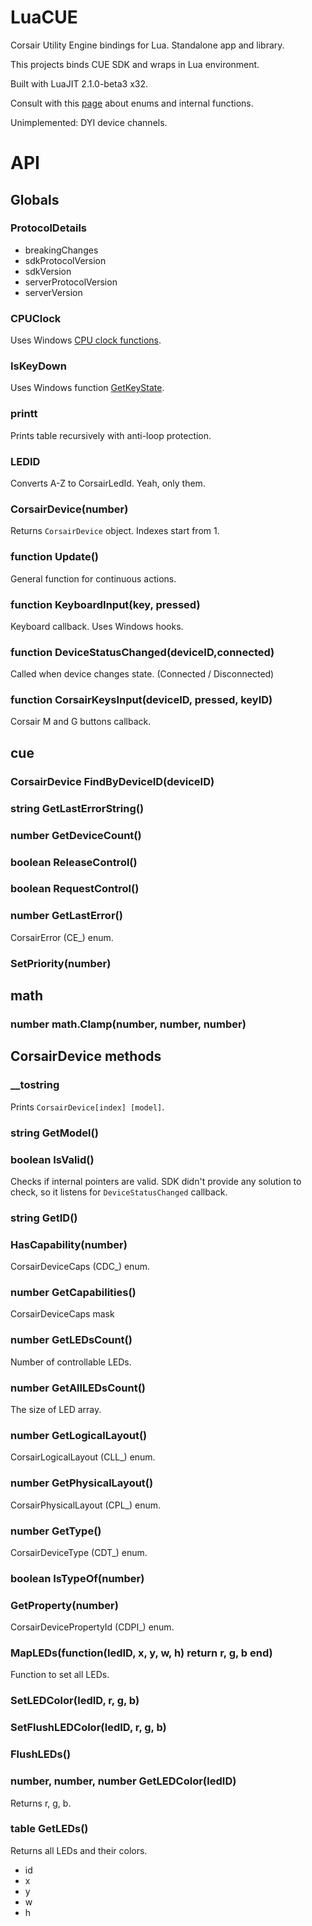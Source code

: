 # LuaCUE
Corsair Utility Engine bindings for Lua. Standalone app and library.

This projects binds CUE SDK and wraps in Lua environment.

Built with LuaJIT 2.1.0-beta3 x32.

Consult with this [page](https://corsairofficial.github.io/cue-sdk/) about enums and internal functions.

Unimplemented: DYI device channels.

# API


## Globals

### ProtocolDetails

- breakingChanges
- sdkProtocolVersion
- sdkVersion
- serverProtocolVersion
- serverVersion

### CPUClock

Uses Windows [CPU clock functions](https://docs.microsoft.com/ru-ru/windows/win32/sysinfo/acquiring-high-resolution-time-stamps).

### IsKeyDown

Uses Windows function [GetKeyState](https://docs.microsoft.com/en-us/windows/win32/api/winuser/nf-winuser-getkeystate).

### printt

Prints table recursively with anti-loop protection.

### LEDID

Converts A-Z to CorsairLedId. Yeah, only them.

### CorsairDevice(number)

Returns `CorsairDevice` object. Indexes start from 1.

### function Update()

General function for continuous actions.

### function KeyboardInput(key, pressed)

Keyboard callback. Uses Windows hooks.

### function DeviceStatusChanged(deviceID,connected)

Called when device changes state. (Connected / Disconnected)

### function CorsairKeysInput(deviceID, pressed, keyID)

Corsair M and G buttons callback.


## cue

### CorsairDevice FindByDeviceID(deviceID)

### string GetLastErrorString()

### number GetDeviceCount()

### boolean ReleaseControl()

### boolean RequestControl()

### number GetLastError()

CorsairError (CE_) enum.

### SetPriority(number)


## math

### number math.Clamp(number, number, number)


## CorsairDevice methods

### __tostring

Prints `CorsairDevice[index] [model]`.

### string GetModel()

### boolean IsValid()

Checks if internal pointers are valid. SDK didn't provide any solution to check, so it listens for `DeviceStatusChanged` callback.

### string GetID()

### HasCapability(number)

CorsairDeviceCaps (CDC_) enum.

### number GetCapabilities()

CorsairDeviceCaps mask

### number GetLEDsCount()

Number of controllable LEDs.

### number GetAllLEDsCount()

The size of LED array.

### number GetLogicalLayout()

CorsairLogicalLayout (CLL_) enum.

### number GetPhysicalLayout()

CorsairPhysicalLayout (CPL_) enum.

### number GetType()

CorsairDeviceType (CDT_) enum.

### boolean IsTypeOf(number)

### GetProperty(number)

CorsairDevicePropertyId (CDPI_) enum.

### MapLEDs(function(ledID, x, y, w, h) return r, g, b end)

Function to set all LEDs.

### SetLEDColor(ledID, r, g, b)

### SetFlushLEDColor(ledID, r, g, b)

### FlushLEDs()

### number, number, number GetLEDColor(ledID)

Returns r, g, b.

### table GetLEDs()

Returns all LEDs and their colors.

- id
- x
- y
- w
- h